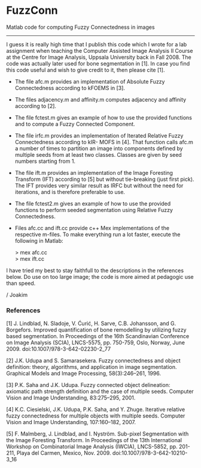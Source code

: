 # FuzzConn
Matlab code for computing Fuzzy Connectedness in images

---

I guess it is really high time that I publish this code which I wrote for a lab assignment when teaching the Computer Assisted Image Analysis II Course at the Centre for Image Analysis, Uppsala University back in Fall 2008. The code was actually later used for bone segmentation in [1]. In case you find this code useful and wish to give credit to it, then please cite [1].


* The file afc.m provides an implementation of Absolute Fuzzy Connectedness according to kFOEMS in [3].
* The files adjacency.m and affinity.m computes adjacency and affinity according to [2].
* The file fctest.m gives an example of how to use the provided functions and to compute a Fuzzy Connected Component.

* The file irfc.m provides an implementation of Iterated Relative Fuzzy Connectedness according to kIR-
MOFS in [4]. That function calls afc.m a number of times to partition an image into components defined
by multiple seeds from at least two classes. Classes are given by seed numbers starting from 1.

* The file ift.m provides an implementation of the Image Foresting Transform (IFT) according to [5] but without tie-breaking (just first pick). The IFT provides very similar result as IRFC but without the need for iterations, and is therefore preferable to use.

* The file fctest2.m gives an example of how to use the provided functions to perform seeded segmentation using Relative Fuzzy Connectedness.


* Files afc.cc and ift.cc provide c++ Mex implementations of the respective m-files. To make everything run a lot faster, execute the following in Matlab:

    \> mex afc.cc  
    \> mex ift.cc

I have tried my best to stay faithfull to the descriptions in the references below.
Do use on too large image; the code is more aimed at pedagogic use than speed.

/ Joakim


### References
[1] J. Lindblad, N. Sladoje, V. Ćurić, H. Sarve, C.B. Johansson, and G. Borgefors. Improved quantification of bone remodelling by utilizing fuzzy based segmentation. In Proceedings of the 16th Scandinavian Conference on Image Analysis (SCIA), LNCS-5575, pp. 750-759, Oslo, Norway, June 2009. doi:10.1007/978-3-642-02230-2_77 

[2] J.K. Udupa and S. Samarasekera. Fuzzy connectedness and object definition: theory, algorithms, and application in image segmentation. Graphical Models and Image Processing, 58(3):246–261, 1996.

[3] P.K. Saha and J.K. Udupa. Fuzzy connected object delineation: axiomatic path strength definition and the case of multiple seeds. Computer Vision and Image Understanding, 83:275–295, 2001.

[4] K.C. Ciesielski, J.K. Udupa, P.K. Saha, and Y. Zhuge. Iterative relative fuzzy connectedness for multiple objects with multiple seeds. Computer Vision and Image Understanding, 107:160–182, 2007.

[5] F. Malmberg, J. Lindblad, and I. Nyström. Sub-pixel Segmentation with the Image Foresting Transform. In Proceedings of the 13th International Workshop on Combinatorial Image Analysis (IWCIA), LNCS-5852, pp. 201-211, Playa del Carmen, Mexico, Nov. 2009. doi:10.1007/978-3-642-10210-3_16